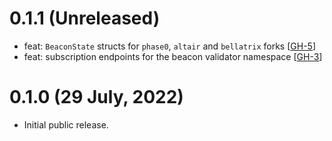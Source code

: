 # 0.1.1 (Unreleased)

- feat: `BeaconState` structs for `phase0`, `altair` and `bellatrix` forks [[GH-5](https://github.com/umbracle/eth2-validator/issues/5)]
- feat: subscription endpoints for the beacon validator namespace [[GH-3](https://github.com/umbracle/eth2-validator/issues/3)]

# 0.1.0 (29 July, 2022)

- Initial public release.
